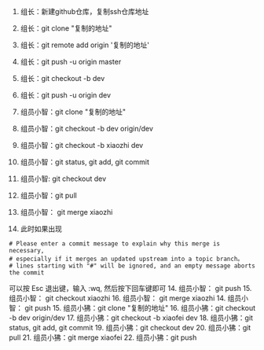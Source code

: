 1. 组长：新建github仓库，复制ssh仓库地址
2. 组长：git clone "复制的地址"
3. 组长：git remote add origin '复制的地址'
4. 组长：git push -u origin master
5. 组长：git checkout -b dev
6. 组长：git push -u origin dev

7. 组员小智：git clone "复制的地址"
8. 组员小智：git checkout -b dev origin/dev
9. 组员小智：git checkout -b xiaozhi dev
10. 组员小智：git status, git add, git commit
11. 组员小智: git checkout dev
12. 组员小智：git pull
13. 组员小智： git merge xiaozhi
14. 此时如果出现
```
# Please enter a commit message to explain why this merge is necessary,
# especially if it merges an updated upstream into a topic branch。
# lines starting with "#" will be ignored, and an empty message aborts the commit
```
可以按 Esc 退出键，输入 :wq, 然后按下回车键即可
14. 组员小智： git push
15. 组员小智： git checkout xiaozhi
16. 组员小智： git merge xiaozhi
14. 组员小智： git push
15. 组员小狒：git clone "复制的地址"
16. 组员小狒：git checkout -b dev origin/dev
17. 组员小狒：git checkout -b xiaofei dev
18. 组员小狒：git status, git add, git commit
19. 组员小狒：git checkout dev
20. 组员小狒：git pull 
21. 组员小狒：git merge xiaofei
22. 组员小狒：git push
